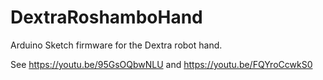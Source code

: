 # DextraRoshamboHand

Arduino Sketch firmware for the Dextra robot hand.

See https://youtu.be/95GsOQbwNLU and https://youtu.be/FQYroCcwkS0

